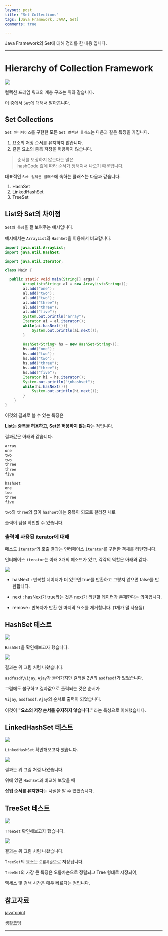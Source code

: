 ```yaml
---
layout: post
title: "Set Collections"
tags: [Java Framework, JAVA, Set]
comments: true

---
```


Java Framework의 Set에 대해 정리를 한 내용 입니다.

---

# Hierarchy of Collection Framework

<img src="https://static.javatpoint.com/images/java-collection-hierarchy.png">

컬렉션 프레임 워크의 계층 구조는 위와 같습니다.

이 중에서 `Set`에 대해서 알아봅니다.

## Set Collections

`Set 인터페이스`를 구현한 모든 `Set 컬렉션 클래스`는 다음과 같은 특징을 가집니다.

1. 요소의 저장 순서를 유지하지 않습니다.
2. 같은 요소의 중복 저장을 허용하지 않습니다.

> 순서를 보장하지 않는다는 말은 <br>hashCode 값에 따라 순서가 정해져서 나오기 때문입니다.

대표적인 `Set 컬렉션 클래스`에 속하는 클래스는 다음과 같습니다.

1. HashSet
2. LinkedHashSet
3. TreeSet

## List와 Set의 차이점

`Set의 특징`을 잘 보여주는 예시입니다.

예시에서는 `ArrayList`와 `HashSet`을 이용해서 비교합니다.

```java
import java.util.ArrayList;
import java.util.HashSet;

import java.util.Iterator;

class Main {

  public static void main(String[] args) {
        ArrayList<String> al = new ArrayList<String>();
        al.add("one");
        al.add("two");
        al.add("two");
        al.add("three");
        al.add("three");
        al.add("five");
        System.out.println("array");
        Iterator ai = al.iterator();
        while(ai.hasNext()){
            System.out.println(ai.next());
        }

        HashSet<String> hs = new HashSet<String>();
        hs.add("one");
        hs.add("two");
        hs.add("two");
        hs.add("three");
        hs.add("three");
        hs.add("five");
        Iterator hi = hs.iterator();
        System.out.println("\nhashset");
        while(hi.hasNext()){
            System.out.println(hi.next());
        }
    }
}
```

이것의 결과로 볼 수 있는 특징은

<strong>List는 중복을 허용하고, Set은 허용하지 않는다</strong>는 점입니다.

결과값은 아래와 같습니다.

```java
array
one
two
two
three
three
five

hashset
one
two
three
five
```

`two`와 `three`의 값이 `hashSet`에는 중복이 되므로 걸러진 채로

출력이 됨을 확인할 수 있습니다.

### 출력에 사용된 iterator에 대해

메소드 `iterator`의 호출 결과는 인터페이스 `iterator`를 구현한 객체를 리턴합니다.

인터페이스 `iterator`는 아래 3개의 메소드가 있고, 각각의 역할은 아래와 같다.

<img src="/images/2021년/0227/Iterator.PNG">

* hasNext : 반복할 데이터가 더 있으면 true를 반환하고 그렇지 않으면 false를 반환합니다.

* next : hasNext가 true라는 것은 next가 리턴할 데이터가 존재한다는 의미입니다.

* remove : 반복자가 반환 한 마지막 요소를 제거합니다. (1개가 덜 사용됨)

## HashSet 테스트

<img src="/images/2021년/0227/HashSet.PNG">

`HashSet`을 확인해보고자 했습니다.

<img src="/images/2021년/0227/HashSet-R.PNG">

결과는 위 그림 처럼 나왔습니다.

`asdfasdf`,`Vijay`, `Ajay`가 들어가지만 걸러질 2번의 `asdfasdf`가 있었습니다.

그럼에도 불구하고 결과값으로 출력되는 것은 순서가

`Vijay`, `asdfasdf`, `Ajay`의 순서로 출력이 되었습니다.

이것이 <strong>"요소의 저장 순서를 유지하지 않습니다."</strong> 라는 특성으로 이해했습니다.

## LinkedHashSet 테스트

<img src="/images/2021년/0227/LinkedHashSet.PNG">

`LinkedHashSet` 확인해보고자 했습니다.

<img src="/images/2021년/0227/LinkedHashSet-R.PNG">

결과는 위 그림 처럼 나왔습니다.

위에 있던 `HashSet`과 비교해 보았을 때 

<strong>삽입 순서를 유지한다</strong>는 사실을 알 수 있었습니다.

## TreeSet 테스트

<img src="/images/2021년/0227/TreeSet.PNG">

`TreeSet` 확인해보고자 했습니다.

<img src="/images/2021년/0227/TreeSet-R.PNG">

결과는 위 그림 처럼 나왔습니다.

`TreeSet`의 요소는 `오름차순`으로 저장됩니다.

`TreeSet`의 가장 큰 특징은 오름차순으로 정렬되고 Tree 형태로 저장되어,

액세스 및 검색 시간은 매우 빠르다는 점입니다.

## 참고자료

<a href="https://www.javatpoint.com/collections-in-java">javatpoint</a>

<a href="https://opentutorials.org/module/516/6446">생활코딩</a>

---
